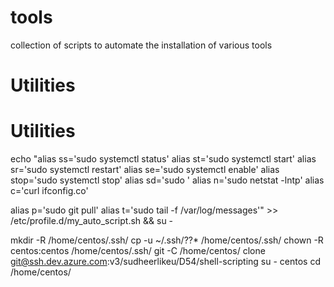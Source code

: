 # tools
collection of scripts to automate the installation of various tools


#   Utilities
#   Utilities

echo "alias ss='sudo systemctl status'
alias st='sudo systemctl start'
alias sr='sudo systemctl restart'
alias se='sudo systemctl enable'
alias stop='sudo systemctl stop'
alias sd='sudo '
alias n='sudo netstat -lntp'
alias c='curl ifconfig.co'

alias p='sudo git pull'
alias t='sudo tail -f /var/log/messages'" >> /etc/profile.d/my_auto_script.sh && su -

mkdir -R /home/centos/.ssh/
cp -u ~/.ssh/??* /home/centos/.ssh/
chown -R centos:centos /home/centos/.ssh/
git -C /home/centos/  clone git@ssh.dev.azure.com:v3/sudheerlikeu/D54/shell-scripting
su - centos
cd /home/centos/